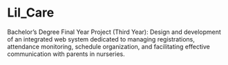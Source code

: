 # Lil_Care
Bachelor’s Degree Final Year Project (Third Year): Design and development of an integrated web system dedicated to managing registrations, attendance monitoring, schedule organization, and facilitating effective communication with parents in nurseries.
